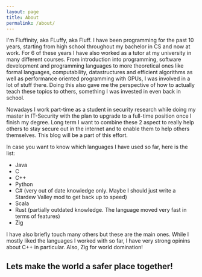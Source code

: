 ```yaml
---
layout: page
title: About
permalink: /about/
---
```


I'm Fluffinity, aka FLuffy, aka Fluff. I have been programming for the past 10 years, starting from high school throughout my bachelor in CS and
now at work. 
For 6 of these years I have also worked as a tutor at my university in many different courses. 
From introduction into programming, software development and programming languages 
to more theoretical ones like formal languages, computability, datastructures and efficient algorithms as well as 
performance oriented programming with GPUs, I was involved in a lot of stuff there. 
Doing this also gave me the perspective of how to actually teach these topics to others, something I was invested in even back in school.

Nowadays I work part-time as a student in security research while doing my master in IT-Security 
with the plan to upgrade to a full-time position once I finish my degree. 
Long term I want to combine these 2 aspect to really help others to stay secure out in the internet and to enable them to help others themselves.
This blog will be a part of this effort.

In case you want to know which languages I have used so far, here is the list:
- Java
- C
- C++
- Python
- C# (very out of date knowledge only. Maybe I should just write a Stardew Valley mod to get back up to speed)
- Scala
- Rust (partially outdated knowledge. The language moved very fast in terms of features)
- Zig

I have also briefly touch many others but these are the main ones. While I mostly liked the languages I worked with so far, 
I have very strong opinins about C++ in particular. Also, Zig for world domination! 

## Lets make the world a safer place together!
